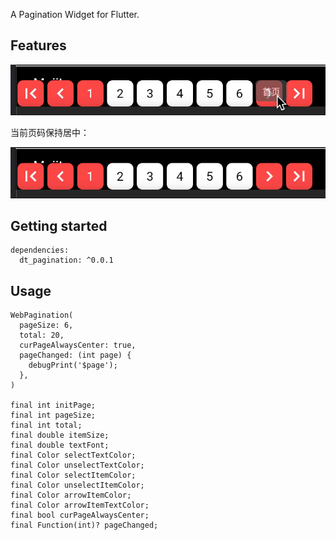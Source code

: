 A Pagination Widget for Flutter.

## Features

![vw2ch-fskhr.gif](https://github.com/neechen/dt_pagination/blob/master/normal.gif)

当前页码保持居中：

![gmteo-wlbnb.gif](https://github.com/neechen/dt_pagination/blob/master/alwayscenter.gif)

## Getting started

```
dependencies:
  dt_pagination: ^0.0.1
```

## Usage

```
WebPagination(
  pageSize: 6,
  total: 20,
  curPageAlwaysCenter: true,
  pageChanged: (int page) {
    debugPrint('$page');
  },
)

final int initPage;
final int pageSize;
final int total;
final double itemSize; 
final double textFont; 
final Color selectTextColor; 
final Color unselectTextColor; 
final Color selectItemColor;
final Color unselectItemColor; 
final Color arrowItemColor; 
final Color arrowItemTextColor; 
final bool curPageAlwaysCenter;
final Function(int)? pageChanged; 
```

